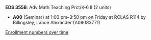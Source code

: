 **EDS 355B**: Adv Math Teaching Prct/K-6 II (2 units)

- **A00** (Seminar) at 1:00 pm–3:50 pm on Friday at RCLAS R114 by Billingsley, Lance Alexander (A09083771)

[Enrollment numbers over time](./EDS355B.tsv)
